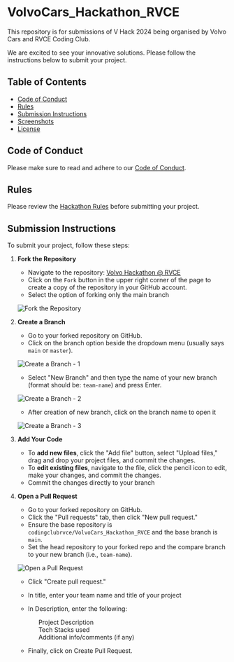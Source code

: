 # VolvoCars_Hackathon_RVCE
This repository is for submissions of  V Hack 2024 being organised by Volvo Cars and RVCE Coding Club.

We are excited to see your innovative solutions. Please follow the instructions below to submit your project.

## Table of Contents
- [Code of Conduct](#code-of-conduct)
- [Rules](#rules)
- [Submission Instructions](#submission-instructions)
- [Screenshots](#screenshots)
- [License](#license)

## Code of Conduct
Please make sure to read and adhere to our [Code of Conduct](link-to-code-of-conduct-file).

## Rules
Please review the [Hackathon Rules](link-to-rules-file) before submitting your project.

## Submission Instructions

To submit your project, follow these steps:

1. **Fork the Repository**

   - Navigate to the repository: [Volvo Hackathon @ RVCE](https://github.com/codingclubrvce/VolvoCars_Hackathon_RVCE.git)
   - Click on the `Fork` button in the upper right corner of the page to create a copy of the repository in your GitHub account.
   - Select the option of forking only the main branch

   ![Fork the Repository](https://github.com/Quintus-HGV/VolvoCars_Hackathon_RVCE/blob/main/screenshots/fork.jpeg)

2. **Create a Branch**

   - Go to your forked repository on GitHub.
   - Click on the branch option beside the dropdown menu (usually says `main` or `master`).

   ![Create a Branch - 1](https://github.com/Quintus-HGV/VolvoCars_Hackathon_RVCE/blob/main/screenshots/branch1.jpeg)

   - Select "New Branch" and then type the name of your new branch (format should be: `team-name`) and press Enter.

   ![Create a Branch - 2](https://github.com/Quintus-HGV/VolvoCars_Hackathon_RVCE/blob/main/screenshots/branch2.jpeg)

   - After creation of new branch, click on the branch name to open it

   ![Create a Branch - 3](https://github.com/Quintus-HGV/VolvoCars_Hackathon_RVCE/blob/main/screenshots/branch3.jpeg)

4. **Add Your Code**

   - To **add new files**, click the "Add file" button, select "Upload files," drag and drop your project files, and commit the changes.
   - To **edit existing files**, navigate to the file, click the pencil icon to edit, make your changes, and commit the changes.
   - Commit the changes directly to your branch

5. **Open a Pull Request**

   - Go to your forked repository on GitHub.
   - Click the "Pull requests" tab, then click "New pull request."
   - Ensure the base repository is `codingclubrvce/VolvoCars_Hackathon_RVCE` and the base branch is `main`.
   - Set the head repository to your forked repo and the compare branch to your new branch (i.e., `team-name`).

   ![Open a Pull Request](https://github.com/Quintus-HGV/VolvoCars_Hackathon_RVCE/blob/main/screenshots/pr1.jpeg)

   - Click "Create pull request."
   - In title, enter your team name and title of your project
   - In Description, enter the following:
     <ul>Project Description</ul>
     <ul>Tech Stacks used</ul>
     <ul>Additional info/comments (if any)</ul>

   - Finally, click on Create Pull Request.
